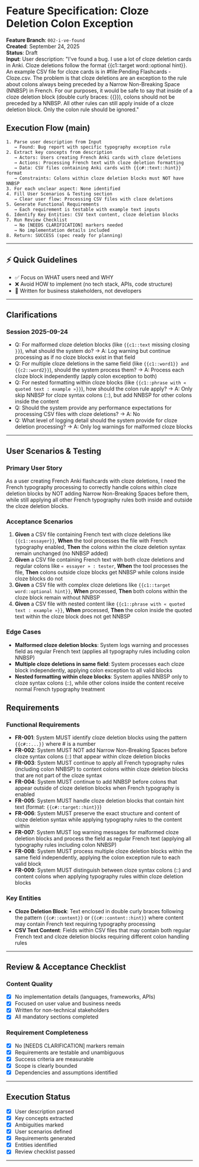# Feature Specification: Cloze Deletion Colon Exception

**Feature Branch**: `002-i-ve-found`  
**Created**: September 24, 2025  
**Status**: Draft  
**Input**: User description: "I've found a bug. I use a lot of cloze deletion cards in Anki. Cloze deletions follow the format {{c1::target word::optional hint}}. An example CSV file for cloze cards is in #file:Pending Flashcards - Cloze.csv. The problem is that cloze deletions are an exception to the rule about colons always being preceded by a Narrow Non-Breaking Space (NNBSP) in French. For our purposes, it would be safe to say that inside of a cloze deletion block (double curly braces: {{}}), colons should not be preceded by a NNBSP. All other rules can still apply inside of a cloze deletion block. Only the colon rule should be ignored."

## Execution Flow (main)
```
1. Parse user description from Input
   → Found: Bug report with specific typography exception rule
2. Extract key concepts from description
   → Actors: Users creating French Anki cards with cloze deletions
   → Actions: Processing French text with cloze deletion formatting
   → Data: CSV files containing Anki cards with {{c#::text::hint}} format
   → Constraints: Colons within cloze deletion blocks must NOT have NNBSP
3. For each unclear aspect: None identified
4. Fill User Scenarios & Testing section
   → Clear user flow: Processing CSV files with cloze deletions
5. Generate Functional Requirements
   → Each requirement is testable with example text inputs
6. Identify Key Entities: CSV text content, cloze deletion blocks
7. Run Review Checklist
   → No [NEEDS CLARIFICATION] markers needed
   → No implementation details included
8. Return: SUCCESS (spec ready for planning)
```

---

## ⚡ Quick Guidelines
- ✅ Focus on WHAT users need and WHY
- ❌ Avoid HOW to implement (no tech stack, APIs, code structure)
- 👥 Written for business stakeholders, not developers

---

## Clarifications

### Session 2025-09-24
- Q: For malformed cloze deletion blocks (like `{{c1::text` missing closing `}}`), what should the system do? → A: Log warning but continue processing as if no cloze blocks exist in that field
- Q: For multiple cloze deletions in the same field (like `{{c1::word1}} and {{c2::word2}}`), should the system process them? → A: Process each cloze block independently (apply colon exception to both)
- Q: For nested formatting within cloze blocks (like `{{c1::phrase with « quoted text : example »}}`), how should the colon rule apply? → A: Only skip NNBSP for cloze syntax colons (::), but add NNBSP for other colons inside the content
- Q: Should the system provide any performance expectations for processing CSV files with cloze deletions? → A: No
- Q: What level of logging detail should the system provide for cloze deletion processing? → A: Only log warnings for malformed cloze blocks

---

## User Scenarios & Testing

### Primary User Story
As a user creating French Anki flashcards with cloze deletions, I need the French typography processing to correctly handle colons within cloze deletion blocks by NOT adding Narrow Non-Breaking Spaces before them, while still applying all other French typography rules both inside and outside the cloze deletion blocks.

### Acceptance Scenarios
1. **Given** a CSV file containing French text with cloze deletions like `{{c1::essayer}}`, **When** the tool processes the file with French typography enabled, **Then** the colons within the cloze deletion syntax remain unchanged (no NNBSP added)
2. **Given** a CSV file containing French text with both cloze deletions and regular colons like `« essayer » : tester`, **When** the tool processes the file, **Then** colons outside cloze blocks get NNBSP while colons inside cloze blocks do not
3. **Given** a CSV file with complex cloze deletions like `{{c1::target word::optional hint}}`, **When** processed, **Then** both colons within the cloze block remain without NNBSP
4. **Given** a CSV file with nested content like `{{c1::phrase with « quoted text : example »}}`, **When** processed, **Then** the colon inside the quoted text within the cloze block does not get NNBSP

### Edge Cases

- **Malformed cloze deletion blocks**: System logs warning and processes field as regular French text (applies all typography rules including colon NNBSP)
- **Multiple cloze deletions in same field**: System processes each cloze block independently, applying colon exception to all valid blocks
- **Nested formatting within cloze blocks**: System applies NNBSP only to cloze syntax colons (::), while other colons inside the content receive normal French typography treatment

## Requirements

### Functional Requirements
- **FR-001**: System MUST identify cloze deletion blocks using the pattern `{{c#::...}}` where # is a number
- **FR-002**: System MUST NOT add Narrow Non-Breaking Spaces before cloze syntax colons (::) that appear within cloze deletion blocks
- **FR-003**: System MUST continue to apply all French typography rules (including colon NNBSP) to content colons within cloze deletion blocks that are not part of the cloze syntax
- **FR-004**: System MUST continue to add NNBSP before colons that appear outside of cloze deletion blocks when French typography is enabled
- **FR-005**: System MUST handle cloze deletion blocks that contain hint text (format: `{{c#::target::hint}}`)
- **FR-006**: System MUST preserve the exact structure and content of cloze deletion syntax while applying typography rules to the content within
- **FR-007**: System MUST log warning messages for malformed cloze deletion blocks and process the field as regular French text (applying all typography rules including colon NNBSP)
- **FR-008**: System MUST process multiple cloze deletion blocks within the same field independently, applying the colon exception rule to each valid block
- **FR-009**: System MUST distinguish between cloze syntax colons (::) and content colons when applying typography rules within cloze deletion blocks

### Key Entities
- **Cloze Deletion Block**: Text enclosed in double curly braces following the pattern `{{c#::content}}` or `{{c#::content::hint}}` where content may contain French text requiring typography processing
- **CSV Text Content**: Fields within CSV files that may contain both regular French text and cloze deletion blocks requiring different colon handling rules

---

## Review & Acceptance Checklist

### Content Quality
- [x] No implementation details (languages, frameworks, APIs)
- [x] Focused on user value and business needs
- [x] Written for non-technical stakeholders
- [x] All mandatory sections completed

### Requirement Completeness
- [x] No [NEEDS CLARIFICATION] markers remain
- [x] Requirements are testable and unambiguous  
- [x] Success criteria are measurable
- [x] Scope is clearly bounded
- [x] Dependencies and assumptions identified

---

## Execution Status

- [x] User description parsed
- [x] Key concepts extracted
- [x] Ambiguities marked
- [x] User scenarios defined
- [x] Requirements generated
- [x] Entities identified
- [x] Review checklist passed

---
